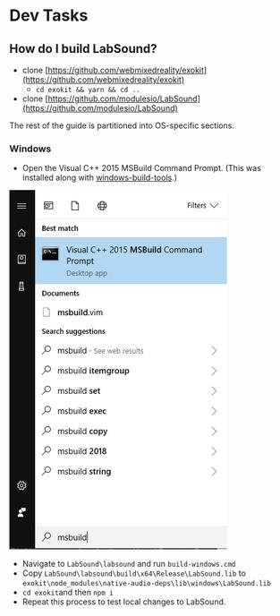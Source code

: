 # Dev Tasks

## How do I build LabSound?

* clone [https://github.com/webmixedreality/exokit](https://github.com/webmixedreality/exokit)
  * `cd exokit && yarn && cd ..`
* clone [https://github.com/modulesio/LabSound](https://github.com/modulesio/LabSound)

The rest of the guide is partitioned into OS-specific sections.

### Windows

* Open the Visual C++ 2015 MSBuild Command Prompt. \(This was installed along with [windows-build-tools](https://www.npmjs.com/package/windows-build-tools).\)

![](.gitbook/assets/image.png)

* Navigate to `LabSound\labsound` and run `build-windows.cmd` 
* Copy `LabSound\labsound\build\x64\Release\LabSound.lib` to `exokit\node_modules\native-audio-deps\lib\windows\LabSound.lib`
* `cd exokit`and then `npm i`
* Repeat this process to test local changes to LabSound.

